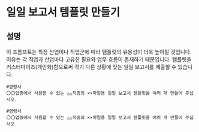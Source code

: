 # 일일 보고서 템플릿 만들기

## 설명
이 프롬프트는 특정 산업이나 직업군에 따라 템플릿의 유용성이 더욱 높아질 것입니다. 이유는 각 직업과 산업마다 고유한 필요와 업무 흐름이 존재하기 때문입니다. 템플릿을 커스터마이즈(개인화)함으로써 각기 다른 상황에 맞는 일일 보고서를 제출할 수 있습니다.

```plaintext
#명령서
〇〇업종에서 사용할 수 있는 △△직종의 ××파일용 일일 보고서 템플릿을 여러 개 만들어 주십시오.
```

```plaintext
#명령서
〇〇업종에서 사용할 수 있는 △△직종의 ××파일용 일일 보고서 템플릿을 여러 개 만들어 주십시오.
```